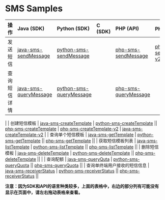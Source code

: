 # SMS Samples

| 操作 | Java (SDK) | Python (SDK) | C (SDK) | PHP (API) | PHP（API v2） | Java (SDK v2) |
| :-- | :-- | :-- | :-- | :-- | :-- | :-- |
| 发送短信 | [java-sms-sendMessage](./java-sms-sendMessage) | [python-sms-sendMessage](./python-sms-sendMessage) || [php-sms-sendMessage](./php-sms-sendMessage) | [php-sms-sendMessage-v2](./php-sms-sendMessage-v2) | [java-sms-sendMessage-v2](./java-sms-sendMessage-v2) |
| 查询短信详情 | [java-sms-queryMessage](./java-sms-queryMessage) | [python-sms-queryMessage](./python-sms-queryMessage) || [php-sms-queryMessage](./php-sms-queryMessage) ||
|
| 创建短信模板 | [java-sms-createTemplate](./java-sms-createTemplate) | [python-sms-createTemplate](./python-sms-createTemplate) || [php-sms-createTemplate](./php-sms-createTemplate) | [php-sms-createTemplate-v2](./php-sms-createTemplate-v2) | [java-sms-createTemplate-v2](./java-sms-createTemplate-v2) |
| 查询单个短信模板 | [java-sms-getTemplate](./java-sms-getTemplate) | [python-sms-getTemplate](./python-sms-getTemplate) || [php-sms-getTemplate](./php-sms-getTemplate) ||
| 获取短信模板列表 | [java-sms-listTemplate](./java-sms-listTemplate) | [python-sms-listTemplate](./python-sms-listTemplate) || [php-sms-listTemplate](./php-sms-listTemplate) ||
| 删除短信模板 | [java-sms-deleteTemplate](./java-sms-deleteTemplate) | [python-sms-deleteTemplate](./python-sms-deleteTemplate) || [php-sms-deleteTemplate](./php-sms-deleteTemplate) ||
|
| 查询配额 | [java-sms-queryQuta](./java-sms-queryQuota) | [python-sms-queryQuota](./python-sms-queryQuota) || [php-sms-queryQuota](./php-sms-queryQuota) ||
| 查询单终端用户接收的短信信息 | [java-sms-receiverStatus](./java-sms-receiverStatus) | [python-sms-receiverStatus](./python-sms-receiverStatus) || [php-sms-receiverStatus](./php-sms-receiverStatus) ||

**注意：因为SDK和API的语言种类较多，上面的表格中，右边的部分列有可能没有显示在页面中，请左右拖动表格来查看。**